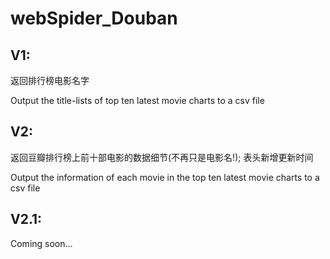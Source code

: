 # webSpider_Douban

## V1:
返回排行榜电影名字

Output the title-lists of top ten latest movie charts to a csv file

## V2:
返回豆瓣排行榜上前十部电影的数据细节(不再只是电影名!); 表头新增更新时间

Output the information of each movie in the top ten latest movie charts to a csv file

## V2.1:
Coming soon...

